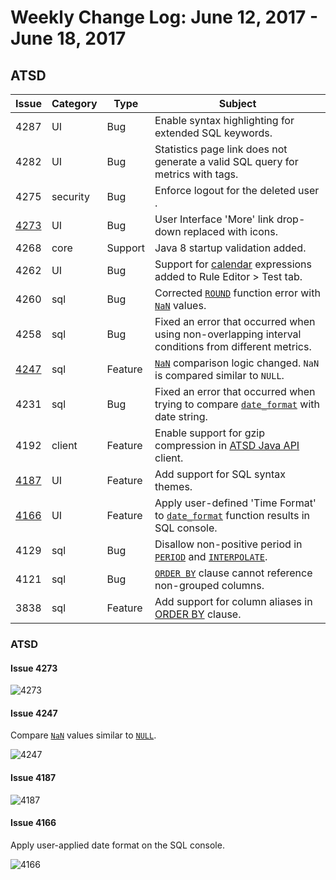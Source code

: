 # Weekly Change Log: June 12, 2017 - June 18, 2017

## ATSD

| Issue| Category    | Type    | Subject              |
|------|-------------|---------|----------------------|
| 4287 | UI | Bug | Enable syntax highlighting for extended SQL keywords. |
| 4282 | UI | Bug | Statistics page link does not generate a valid SQL query for metrics with tags. |
| 4275 | security | Bug | Enforce logout for the deleted user .|
| [4273](#issue-4273) | UI | Bug | User Interface 'More' link drop-down replaced with icons. |
| 4268 | core | Support | Java 8 startup validation added. |
| 4262 | UI | Bug | Support for [calendar](../../shared/calendar.md) expressions added to Rule Editor > Test tab. |
| 4260 | sql | Bug | Corrected [`ROUND`](../../sql/README.md#mathematical-functions) function error with [`NaN`](../../sql/README.md#not-a-number-nan) values.|
| 4258 | sql | Bug | Fixed an error that occurred when using non-overlapping interval conditions from different metrics. |
| [4247](#issue-4247) | sql | Feature | [`NaN`](../../sql/README.md#not-a-number-nan) comparison logic changed. `NaN` is compared similar to `NULL`. |
| 4231 | sql | Bug | Fixed an error that occurred when trying to compare [`date_format`](../../sql/README.md#date_format) with date string. |
| 4192 | client | Feature | Enable support for gzip compression in [ATSD Java API](https://github.com/axibase/atsd-api-java) client. |
| [4187](#issue-4187) | UI | Feature | Add support for SQL syntax themes. |
| [4166](#issue-4166) | UI | Feature | Apply user-defined 'Time Format' to [`date_format`](../../sql/README.md#date_format) function results in SQL console. |
| 4129 | sql | Bug | Disallow non-positive period in [`PERIOD`](../../sql/README.md#period) and [`INTERPOLATE`](../../sql/README.md#interpolation). |
| 4121 | sql | Bug | [`ORDER BY`](../../sql/README.md#ordering) clause cannot reference non-grouped columns. |
| 3838 | sql | Feature | Add support for column aliases in [ORDER BY](../../sql/README.md#ordering) clause. |

### ATSD

#### Issue 4273

![4273](./Images/4273.png)

#### Issue 4247

Compare [`NaN`](../../sql/README.md#not-a-number-nan) values similar to [`NULL`](../../sql/README.md#null).

![4247](./Images/4247.png)

#### Issue 4187

![4187](./Images/4187.png)

#### Issue 4166

Apply user-applied date format on the SQL console.

![4166](./Images/4166.png)